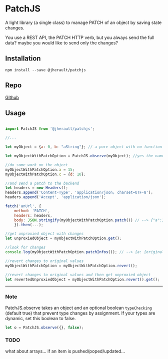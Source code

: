 
# PatchJS
A light library (a single class) to manage PATCH of an object by saving state changes.


You use a REST API, the PATCH HTTP verb, but you always send the full data? maybe you would like to send only the changes?

## Installation

```
npm install --save @jherault/patchjs
```

## Repo

[Github](https://github.com/jherault/PatchJS)

## Usage

```javascript

import PatchJS from '@jherault/patchjs';

//...

let myObject = {a: 0, b: "aString"}; // a pure object with no function 

let myObjectWithPatchOption = PatchJS.observe(myObject); //yes the name of this variable is a bit longer but...

//do some work on the object
myObjectWithPatchOption.a = 15;
myObjectWithPatchOption.c = {d: 10};

//and send a patch to the backend
let headers = new Headers();
headers.append('Content-Type', 'application/json; charset=UTF-8');
headers.append('Accept', 'application/json');

fetch('anUrl', { 
    method: 'PATCH', 
    headers: headers, 
    body: JSON.stringify(myObjectWithPatchOption.patch()) // --> {"a":15,"c":{"d":10}}
    }).then(...);

//get unproxied object with changes
let unproxiedObject = myObjectWithPatchOption.get();

//look for changes
console.log(myObjectWithPatchOption.patchInfos()); // --> {a: {original: 0, current: 15}, c: {original: null, current: {d: 10}}}

//revert changes to original values
myObjectWithPatchOption = myObjectWithPatchOption.revert();

//revert changes to original values and then get unproxied object
let revertedUnproxiedObject = myObjectWithPatchOption.revert().get();


```

----------
### Note
PatchJS.observe takes an object and an optional boolean ```typeChecking``` (default true) that prevent type changes by assignment. If your types are dynamic, set this boolean to false.
```javascript
let o = PatchJS.observe({}, false);
```

### TODO
what about arrays... if an item is pushed/poped/updated...